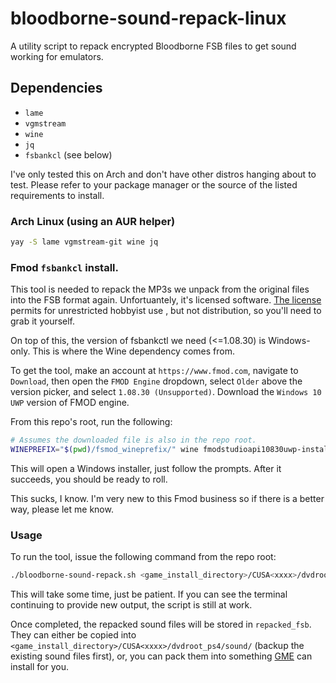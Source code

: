 # bloodborne-sound-repack-linux
A utility script to repack encrypted Bloodborne FSB files to get sound working for emulators.

## Dependencies

* `lame`
* `vgmstream`
* `wine`
* `jq`
* `fsbankcl` (see below)

I've only tested this on Arch and don't have other distros hanging about to
test. Please refer to your package manager or the source of the listed requirements
to install.

### Arch Linux (using an AUR helper)

```bash
yay -S lame vgmstream-git wine jq
```

### Fmod `fsbankcl` install.

This tool is needed to repack the MP3s we unpack from the original files into
the FSB format again. Unfortuantely, it's licensed software.
[The license](https://www.fmod.com/legal) permits for unrestricted hobbyist use
, but not distribution, so you'll need to grab it yourself.

On top of this, the version of fsbankctl we need (<=1.08.30) is Windows-only.
This is where the Wine dependency comes from.

To get the tool, make an account at `https://www.fmod.com`, navigate to
`Download`, then open the `FMOD Engine` dropdown, select `Older` above
the version picker, and select `1.08.30 (Unsupported)`. Download the
`Windows 10 UWP` version of FMOD engine.

From this repo's root, run the following:

```bash
# Assumes the downloaded file is also in the repo root.
WINEPREFIX="$(pwd)/fsmod_wineprefix/" wine fmodstudioapi10830uwp-installer.exe
```

This will open a Windows installer, just follow the prompts. After it succeeds,
you should be ready to roll.

This sucks, I know. I'm very new to this Fmod business so if there is a better
way, please let me know.

### Usage

To run the tool, issue the following command from the repo root:

```bash
./bloodborne-sound-repack.sh <game_install_directory>/CUSA<xxxx>/dvdroot_ps4/sound/
```

This will take some time, just be patient. If you can see the terminal
continuing to provide new output, the script is still at work.


Once completed, the repacked sound files will be stored in `repacked_fsb`. They
can either be copied into `<game_install_directory>/CUSA<xxxx>/dvdroot_ps4/sound/`
(backup the existing sound files first), or, you can pack them into something
[GME](https://www.nexusmods.com/bloodborne/mods/48?tab=description) can install
for you.

